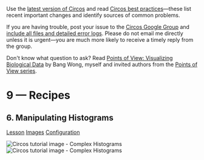 Use the [latest version of Circos](/software/download/circos/) and read
[Circos best
practices](/documentation/tutorials/reference/best_practices/)—these list
recent important changes and identify sources of common problems.

If you are having trouble, post your issue to the [Circos Google
Group](https://groups.google.com/group/circos-data-visualization) and [include
all files and detailed error logs](/support/support/). Please do not email me
directly unless it is urgent—you are much more likely to receive a timely
reply from the group.

Don't know what question to ask? Read [Points of View: Visualizing Biological
Data](https://www.nature.com/nmeth/journal/v9/n12/full/nmeth.2258.html) by
Bang Wong, myself and invited authors from the [Points of View
series](https://mk.bcgsc.ca/pointsofview).

# 9 — Recipes

## 6\. Manipulating Histograms

[Lesson](/documentation/tutorials/recipes/complex_histograms/lesson)
[Images](/documentation/tutorials/recipes/complex_histograms/images)
[Configuration](/documentation/tutorials/recipes/complex_histograms/configuration)

![Circos tutorial image - Complex
Histograms](/documentation/tutorials/recipes/complex_histograms/img/01.png)
![Circos tutorial image - Complex
Histograms](/documentation/tutorials/recipes/complex_histograms/img/02.png)

